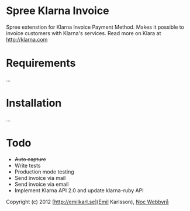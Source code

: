 Spree Klarna Invoice
==================

Spree extenstion for Klarna Invoice Payment Method.
Makes it possible to invoice customers with Klarna's services. Read more on Klara at http://klarna.com

Requirements
===

...

Installation
===

...

Todo
=======

- ~~Auto capture~~
- Write tests
- Production mode testing
- Send invoice via mail
- Send invoice via email
- Implement Klarna API 2.0 and update klarna-ruby API

Copyright (c) 2012 [http://emilkarl.se](Emil Karlsson), [Noc Webbyrå](http://nocweb.se)
